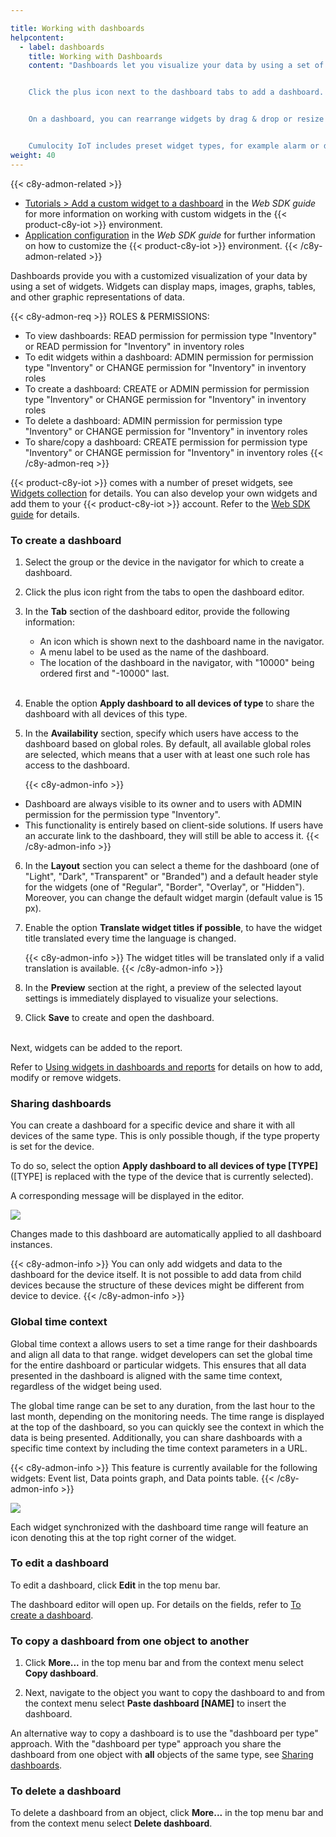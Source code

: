 ```yaml
---

title: Working with dashboards
helpcontent:
  - label: dashboards
    title: Working with Dashboards
    content: "Dashboards let you visualize your data by using a set of widgets. Widgets can display maps, images, graphs, tables, and other graphic representations of data.


    Click the plus icon next to the dashboard tabs to add a dashboard. You may copy a dashboard from one device to another or you may share a dashboard with all devices of a specific device type.


    On a dashboard, you can rearrange widgets by drag & drop or resize them using the arrow icon. Click **Add widget** in the top menu bar to add a new widget to the dashboard or use the cogwheel icon to edit or remove widgets.


    Cumulocity IoT includes preset widget types, for example alarm or data point lists, linear or radial gauges. Since each widget type displays different data, different parameters are required to configure it. See *Cockpit > Widgets collection* in the *User guide* for details on each widget type and its configuration."
weight: 40
---
```

{{< c8y-admon-related >}}
- [Tutorials > Add a custom widget to a dashboard](/guides/web/#add-a-custom-widget) in the *Web SDK guide* for more information on working with custom widgets in the {{< product-c8y-iot >}} environment.
- [Application configuration](/guides/web/#application-configuration) in the *Web SDK guide* for further information on how to customize the {{< product-c8y-iot >}} environment.
{{< /c8y-admon-related >}}


Dashboards provide you with a customized visualization of your data by using a set of widgets. Widgets can display maps, images, graphs, tables, and other graphic representations of data.

{{< c8y-admon-req >}}
ROLES & PERMISSIONS:

- To view dashboards: READ permission for permission type "Inventory" or READ permission for "Inventory" in inventory roles
- To edit widgets within a dashboard: ADMIN permission for permission type "Inventory" or CHANGE permission for "Inventory" in inventory roles
- To create a dashboard: CREATE or ADMIN permission for permission type "Inventory" or CHANGE permission for "Inventory" in inventory roles
- To delete a dashboard: ADMIN permission for permission type "Inventory" or CHANGE permission for "Inventory" in inventory roles
- To share/copy a dashboard: CREATE permission for permission type "Inventory" or CHANGE permission for "Inventory" in inventory roles
  {{< /c8y-admon-req >}}

{{< product-c8y-iot >}} comes with a number of preset widgets, see [Widgets collection](#widgets-collection) for details. You can also develop your own widgets and add them to your {{< product-c8y-iot >}} account. Refer to the [Web SDK guide](/web/) for details.

<a name="creating-dashboards"></a>

### To create a dashboard

1. Select the group or the device in the navigator for which to create a dashboard.
2. Click the plus icon right from the tabs to open the dashboard editor.

3. In the **Tab** section of the dashboard editor, provide the following information:

    * An icon which is shown next to the dashboard name in the navigator.
    * A menu label to be used as the name of the dashboard.
    * The location of the dashboard in the navigator, with "10000" being ordered first and "-10000" last.
<br><br>

4. Enable the option **Apply dashboard to all devices of type <device type>** to share the dashboard with all devices of this type.

5. In the **Availability** section, specify which users have access to the dashboard based on global roles. By default, all available global roles are selected, which means that a user with at least one such role has access to the dashboard.

   {{< c8y-admon-info >}}
- Dashboard are always visible to its owner and to users with ADMIN permission for the permission type "Inventory".
- This functionality is entirely based on client-side solutions. If users have an accurate link to the dashboard, they will still be able to access it.
    {{< /c8y-admon-info >}}

6. In the **Layout** section you can select a theme for the dashboard (one of "Light", "Dark", "Transparent" or "Branded") and a default header style for the widgets (one of "Regular", "Border", "Overlay", or "Hidden"). Moreover, you can change the default widget margin (default value is 15 px).
7. Enable the option **Translate widget titles if possible**, to have the widget title translated every time the language is changed.

    {{< c8y-admon-info >}}
The widget titles will be translated only if a valid translation is available.
    {{< /c8y-admon-info >}}
8. In the **Preview** section at the right, a preview of the selected layout settings is immediately displayed to visualize your selections.

9. Click **Save** to create and open the dashboard.

<br>Next, widgets can be added to the report.

Refer to [Using widgets in dashboards and reports](#using-widgets) for details on how to add, modify or remove widgets.

<a name="sharing-dashboards"></a>
### Sharing dashboards

You can create a dashboard for a specific device and share it with all devices of the same type. This is only possible though, if the type property is set for the device.

To do so, select the option **Apply dashboard to all devices of type [TYPE]** ([TYPE] is replaced with the type of the device that is currently selected).

A corresponding message will be displayed in the editor.

<img src="/images/users-guide/cockpit/cockpit-dashboard-share.png" name="Shared dashboard"/>

Changes made to this dashboard are automatically applied to all dashboard instances.

{{< c8y-admon-info >}}
You can only add widgets and data to the dashboard for the device itself. It is not possible to add data from child devices because the structure of these devices might be different from device to device.
{{< /c8y-admon-info >}}

<a name="global-time-context"></a>
### Global time context

Global time context a allows users to set a time range for their dashboards and align all data to that range. widget developers can set the global time for the entire dashboard or particular widgets. This ensures that all data presented in the dashboard is aligned with the same time context, regardless of the widget being used.

The global time range can be set to any duration, from the last hour to the last month, depending on the monitoring needs. The time range is displayed at the top of the dashboard, so you can quickly see the context in which the data is being presented. Additionally, you can share dashboards with a specific time context by including the time context parameters in a URL.

{{< c8y-admon-info >}}
This feature is currently available for the following widgets: Event list, Data points graph, and Data points table.
{{< /c8y-admon-info >}}

<img src="/images/users-guide/cockpit/cockpit-dashboard-global-time.png" name="Global time context"/>

Each widget synchronized with the dashboard time range will feature an icon denoting this at the top right corner of the widget.

### To edit a dashboard

To edit a dashboard, click **Edit** in the top menu bar.

The dashboard editor will open up. For details on the fields, refer to [To create a dashboard](#creating-dashboards).

### To copy a dashboard from one object to another

1. Click **More...** in the top menu bar and from the context menu select **Copy dashboard**.

2. Next, navigate to the object you want to copy the dashboard to and from the context menu select **Paste dashboard [NAME]** to insert the dashboard.

An alternative way to copy a dashboard is to use the
"dashboard per type" approach.  With the "dashboard per type" approach you share the dashboard from one object with **all** objects of the same type, see [Sharing dashboards](#sharing-dashboards).


### To delete a dashboard

To delete a dashboard from an object, click **More...** in the top menu bar and from the context menu select **Delete dashboard**.

